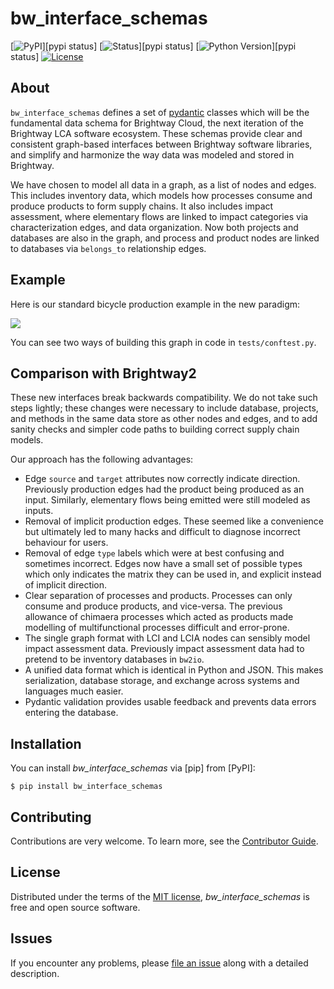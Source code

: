 # bw_interface_schemas

[![PyPI](https://img.shields.io/pypi/v/bw_interface_schemas.svg)][pypi status]
[![Status](https://img.shields.io/pypi/status/bw_interface_schemas.svg)][pypi status]
[![Python Version](https://img.shields.io/pypi/pyversions/bw_interface_schemas)][pypi status]
[![License](https://img.shields.io/pypi/l/bw_interface_schemas)][license]

## About

`bw_interface_schemas` defines a set of [pydantic](https://docs.pydantic.dev/2.0/) classes which will be the fundamental data schema for Brightway Cloud, the next iteration of the Brightway LCA software ecosystem. These schemas provide clear and consistent graph-based interfaces between Brightway software libraries, and simplify and harmonize the way data was modeled and stored in Brightway.

We have chosen to model all data in a graph, as a list of nodes and edges. This includes inventory data, which models how processes consume and produce products to form supply chains. It also includes impact assessment, where elementary flows are linked to impact categories via characterization edges, and data organization. Now both projects and databases are also in the graph, and process and product nodes are linked to databases via `belongs_to` relationship edges.

## Example

Here is our standard bicycle production example in the new paradigm:

<img src="example.png">

You can see two ways of building this graph in code in `tests/conftest.py`.

## Comparison with Brightway2

These new interfaces break backwards compatibility. We do not take such steps lightly; these changes were necessary to include database, projects, and methods in the same data store as other nodes and edges, and to add sanity checks and simpler code paths to building correct supply chain models.

Our approach has the following advantages:

* Edge `source` and `target` attributes now correctly indicate direction. Previously production edges had the product being produced as an input. Similarly, elementary flows being emitted were still modeled as inputs.
* Removal of implicit production edges. These seemed like a convenience but ultimately led to many hacks and difficult to diagnose incorrect behaviour for users.
* Removal of edge `type` labels which were at best confusing and sometimes incorrect. Edges now have a small set of possible types which only indicates the matrix they can be used in, and explicit instead of implicit direction.
* Clear separation of processes and products. Processes can only consume and produce products, and vice-versa. The previous allowance of chimaera processes which acted as products made modelling of multifunctional processes difficult and error-prone.
* The single graph format with LCI and LCIA nodes can sensibly model impact assessment data. Previously impact assessment data had to pretend to be inventory databases in `bw2io`.
* A unified data format which is identical in Python and JSON. This makes serialization, database storage, and exchange across systems and languages much easier.
* Pydantic validation provides usable feedback and prevents data errors entering the database.

## Installation

You can install _bw_interface_schemas_ via [pip] from [PyPI]:

```console
$ pip install bw_interface_schemas
```

## Contributing

Contributions are very welcome.
To learn more, see the [Contributor Guide][Contributor Guide].

## License

Distributed under the terms of the [MIT license][License],
_bw_interface_schemas_ is free and open source software.

## Issues

If you encounter any problems,
please [file an issue][Issue Tracker] along with a detailed description.


<!-- github-only -->

[command-line reference]: https://bw_interface_schemas.readthedocs.io/en/latest/usage.html
[License]: https://github.com/brightway-lca/bw_interface_schemas/blob/main/LICENSE
[Contributor Guide]: https://github.com/brightway-lca/bw_interface_schemas/blob/main/CONTRIBUTING.md
[Issue Tracker]: https://github.com/brightway-lca/bw_interface_schemas/issues
